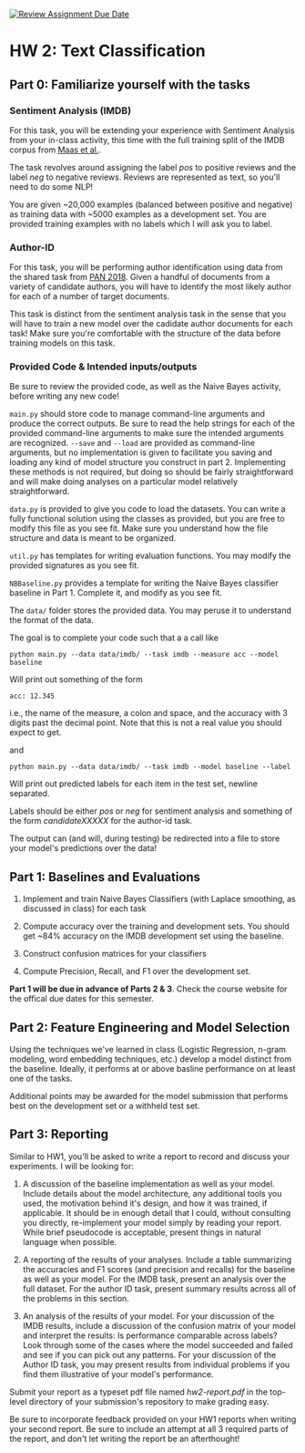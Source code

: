 [![Review Assignment Due Date](https://classroom.github.com/assets/deadline-readme-button-22041afd0340ce965d47ae6ef1cefeee28c7c493a6346c4f15d667ab976d596c.svg)](https://classroom.github.com/a/nWRhTg4P)

# HW 2: Text Classification

## Part 0: Familiarize yourself with the tasks

### Sentiment Analysis (IMDB)

For this task, you will be extending your experience with Sentiment Analysis from your in-class activity, this time with the full training split of the IMDB corpus from [Maas et al.](https://ai.stanford.edu/~amaas/data/sentiment/).

The task revolves around assigning the label _pos_ to positive reviews and the label _neg_ to negative reviews. Reviews are represented as text, so you'll need to do some NLP!

You are given ~20,000 examples (balanced between positive and negative) as training data with ~5000 examples as a development set. You are provided training examples with no labels which I will ask you to label.

### Author-ID

For this task, you will be performing author identification using data from the shared task from [PAN 2018](https://pan.webis.de/clef18/pan18-web/authorship-attribution.html). Given a handful of documents from a variety of candidate authors, you will have to identify the most likely author for each of a number of target documents.

This task is distinct from the sentiment analysis task in the sense that you will have to train a new model over the cadidate author documents for each task! Make sure you're comfortable with the structure of the data before training models on this task.

### Provided Code & Intended inputs/outputs

Be sure to review the provided code, as well as the Naive Bayes activity, before writing any new code!

`main.py` should store code to manage command-line arguments and produce the correct outputs. Be sure to read the help strings for each of the provided command-line arguments to make sure the intended arguments are recognized. `--save` and `--load` are provided as command-line arguments, but no implementation is given to facilitate you saving and loading any kind of model structure you construct in part 2. Implementing these methods is not required, but doing so should be fairly straightforward and will make doing analyses on a particular model relatively straightforward.

`data.py` is provided to give you code to load the datasets. You can write a fully functional solution using the classes as provided, but you are free to modify this file as you see fit. Make sure you understand how the file structure and data is meant to be organized.

`util.py` has templates for writing evaluation functions. You may modify the provided signatures as you see fit.

`NBBaseline.py` provides a template for writing the Naive Bayes classifier baseline in Part 1. Complete it, and modify as you see fit.

The `data/` folder stores the provided data. You may peruse it to understand the format of the data.

The goal is to complete your code such that a a call like

`python main.py --data data/imdb/ --task imdb --measure acc --model baseline`

Will print out something of the form

`acc: 12.345`

i.e., the name of the measure, a colon and space, and the accuracy with 3 digits past the decimal point. Note that this is not a real value you should expect to get.

and

`python main.py --data data/imdb/ --task imdb --model baseline --label`

Will print out predicted labels for each item in the test set, newline separated.

Labels should be either _pos_ or _neg_ for sentiment analysis and something of the form _candidateXXXXX_ for the author-id task.

The output can (and will, during testing) be redirected into a file to store your model's predictions over the data!

## Part 1: Baselines and Evaluations

1. Implement and train Naive Bayes Classifiers (with Laplace smoothing, as discussed in class) for each task

2. Compute accuracy over the training and development sets. You should get ~84% accuracy on the IMDB development set using the baseline.

3. Construct confusion matrices for your classifiers

4. Compute Precision, Recall, and F1 over the development set.

**Part 1 will be due in advance of Parts 2 & 3**. Check the course website for the offical due dates for this semester.

## Part 2: Feature Engineering and Model Selection

Using the techniques we've learned in class (Logistic Regression, n-gram modeling, word embedding techniques, etc.) develop a model distinct from the baseline. Ideally, it performs at or above basline performance on at least one of the tasks.

Additional points may be awarded for the model submission that performs best on the development set or a withheld test set.

## Part 3: Reporting

Similar to HW1, you'll be asked to write a report to record and discuss your experiments. I will be looking for:

1. A discussion of the baseline implementation as well as your model. Include details about the model architecture, any additional tools you used, the motivation behind it's design, and how it was trained, if applicable. It should be in enough detail that I could, without consulting you directly, re-implement your model simply by reading your report. While brief pseudocode is acceptable, present things in natural language when possible.

2. A reporting of the results of your analyses. Include a table summarizing the accuracies and F1 scores (and precision and recalls) for the baseline as well as your model. For the IMDB task, present an analysis over the full dataset. For the author ID task, present summary results across all of the problems in this section.

3. An analysis of the results of your model. For your discussion of the IMDB results, include a discussion of the confusion matrix of your model and interpret the results: Is performance comparable across labels? Look through some of the cases where the model succeeded and failed and see if you can pick out any patterns. For your discussion of the Author ID task, you may present results from individual problems if you find them illustrative of your model's performance.

Submit your report as a typeset pdf file named _hw2-report.pdf_ in the top-level directory of your submission's repository to make grading easy.

Be sure to incorporate feedback provided on your HW1 reports when writing your second report. Be sure to include an attempt at all 3 required parts of the report, and don't let writing the report be an afterthought!
